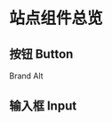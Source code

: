 # 站点组件总览

## 按钮 Button

<div class="vp-raw flex gap-2">
<ui-button :icon="Origami">Brand</ui-button>
<ui-button :icon="Aperture" />
<ui-button variant="alt">Alt</ui-button>
</div>


## 输入框 Input

<div class="vp-raw flex gap-2">
<ui-input class="grow" placeholder="Name" />
<ui-input class="grow" placeholder="Email" />
</div>

<script setup lang="ts">
import { Origami, Aperture } from 'lucide-vue-next'
</script>

